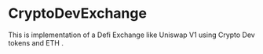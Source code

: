 # CryptoDevExchange

This is implementation of a Defi Exchange like Uniswap V1 using Crypto Dev tokens and ETH .

